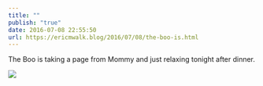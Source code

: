 ```yaml
---
title: ""
publish: "true"
date: 2016-07-08 22:55:50
url: https://ericmwalk.blog/2016/07/08/the-boo-is.html
---
```


The Boo is taking a page from Mommy and just relaxing tonight after dinner.

![](https://ericmwalk.blog/uploads/2022/e2c13f4878.jpg)